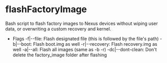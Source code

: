 # flashFactoryImage
Bash script to flash factory images to Nexus devices without wiping user data, or overwriting a custom recovery and kernel.

- Flags
-f|--file:        Flash designated file (this is followed by the file's path)
-b|--boot:        Flash boot.img as well
-r|--recovery:    Flash recovery.img as well
-a|--all:         Flash all images (same as -b -r)
-dc|--dont-clean: Don't delete the factory_image folder after flashing
